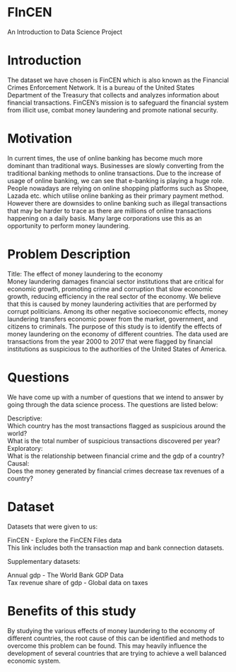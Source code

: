 # FInCEN
An Introduction to Data Science Project
# Introduction
The dataset we have chosen is FinCEN which is also known as the Financial Crimes Enforcement Network. It is a bureau of the United States Department of the Treasury that collects and analyzes information about financial transactions. FinCEN’s mission is to safeguard the financial system from illicit use, combat money laundering and promote national security.
# Motivation
In current times, the use of online banking has become much more dominant than traditional ways. Businesses are slowly converting from the traditional banking methods to online transactions. Due to the increase of usage of online banking, we can see that e-banking is playing a huge role. People nowadays are relying on online shopping platforms such as Shopee, Lazada etc. which utilise online banking as their primary payment method. However there are downsides to online banking such as illegal transactions that may be harder to trace as there are millions of online transactions happening on a daily basis. Many large corporations use this as an opportunity to perform money laundering.
# Problem Description
Title: The effect of money laundering to the economy <br>
Money laundering damages financial sector institutions that are critical for economic growth, promoting crime and corruption that slow economic growth, reducing efficiency in the real sector of the economy. We believe that this is caused by money laundering activities that are performed by corrupt politicians. Among its other negative socioeconomic effects, money laundering transfers economic power from the market, government, and citizens to criminals. The purpose of this study is to identify the effects of money laundering on the economy of different countries. The data used are transactions from the year 2000 to 2017 that were flagged by financial institutions as suspicious to the authorities of the United States of America.
# Questions
We have come up with a number of questions that we intend to answer by going through the data science process. The questions are listed below:

Descriptive: <br>
Which country has the most transactions flagged as suspicious around the world? <br>
What is the total number of suspicious transactions discovered per year? <br>
Exploratory: <br>
What is the relationship between financial crime and the gdp of a country? <br>
Causal: <br>
Does the money generated by financial crimes decrease tax revenues of a country? <br>
# Dataset
Datasets that were given to us: <br>

FinCEN - Explore the FinCEN Files data <br>
This link includes both the transaction map and bank connection datasets. <br>

Supplementary datasets: <br>

Annual gdp - The World Bank GDP Data <br>
Tax revenue share of gdp - Global data on taxes <br>
# Benefits of this study
By studying the various effects of money laundering to the economy of different countries, the root cause of this can be identified and methods to overcome this problem can be found. This may heavily influence the development of several countries that are trying to achieve a well balanced economic system.

